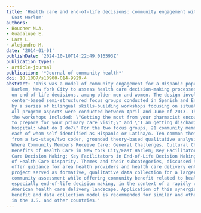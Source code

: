 ```yaml
---
title: 'Health care and end-of-life decisions: community engagement with adults in
  East Harlem'
authors:
- Boucher N.A.
- Guadalupe E.
- Lara L.
- Alejandro M.
date: '2014-01-01'
publishDate: '2024-10-10T14:22:49.016593Z'
publication_types:
- article-journal
publication: '*Journal of community health*'
doi: 10.1007/s10900-014-9929-4
abstract: 'This was a model of community engagement for a Hispanic population in East
  Harlem, New York City to assess health care decision-making processes, with a focus
  on end-of-life decisions, among older men and women. The design involved two senior
  center-based semi-structured focus groups conducted in Spanish and English followed
  by a series of bilingual skills-building workshops focusing on situational decision-making.
  All program aspects were conducted between April and June of 2013. The themes for
  the workshops included: \"Getting the most from your pharmacist encounter;\" \"How
  to prepare for your primary care visit;\" and \"I am getting discharged from the
  hospital: what do I do?\" For the two focus groups, 21 community members participated,
  each of whom self-identified as Hispanic or Latina/o. Ten common themes emerged
  from a two-stage/two coder, grounded theory-based qualitative analysis and included:
  Where Community Members Receive Care; General Challenges, Cultural Challenges, and
  Benefits of Health Care in New York City/East Harlem; Key Facilitators in Health
  Care Decision Making; Key Facilitators in End-of-Life Decision Making; and Perceptions
  of Health Care Disparity. Themes and their subcategories, discussed herein, may
  offer guidance for area health providers and health care delivery entities. This
  project served as formative, qualitative data collection for a larger scale forthcoming
  community assessment while offering community benefit related to health decision-making,
  especially end-of-life decision making, in the context of a rapidly changing urban
  American health care delivery landscape. Application of this synergistic community
  benefit and data collection model is recommended for similar and other communities
  in the U.S. and other countries.'
---
```

